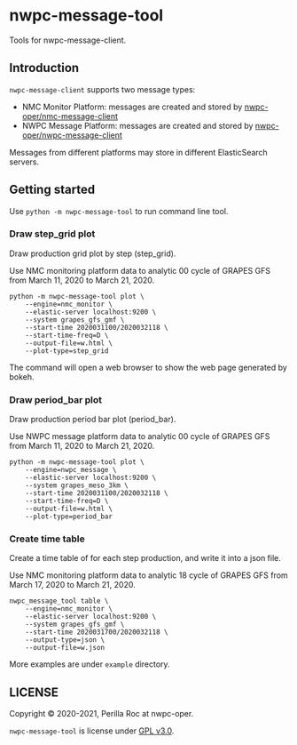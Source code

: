 # nwpc-message-tool

Tools for nwpc-message-client.

## Introduction

`nwpc-message-client` supports two message types:

- NMC Monitor Platform: messages are created and stored by [nwpc-oper/nmc-message-client](https://github.com/nwpc-oper/nmc-message-client)
- NWPC Message Platform: messages are created and stored by [nwpc-oper/nwpc-message-client](https://github.com/nwpc-oper/nwpc-message-client)

Messages from different platforms may store in different ElasticSearch servers. 

## Getting started

Use `python -m nwpc-message-tool` to run command line tool.

### Draw step_grid plot

Draw production grid plot by step (step_grid).

Use NMC monitoring platform data to analytic 00 cycle of GRAPES GFS from March 11, 2020 to March 21, 2020.

```shell script
python -m nwpc-message-tool plot \
    --engine=nmc_monitor \
    --elastic-server localhost:9200 \
    --system grapes_gfs_gmf \
    --start-time 2020031100/2020032118 \
    --start-time-freq=D \
    --output-file=w.html \
    --plot-type=step_grid
```

The command will open a web browser to show the web page generated by bokeh.

### Draw period_bar plot

Draw production period bar plot (period_bar).

Use NWPC message platform data to analytic 00 cycle of GRAPES GFS from March 11, 2020 to March 21, 2020.

```shell script
python -m nwpc-message-tool plot \
    --engine=nwpc_message \
    --elastic-server localhost:9200 \
    --system grapes_meso_3km \
    --start-time 2020031100/2020032118 \
    --start-time-freq=D \
    --output-file=w.html \
    --plot-type=period_bar
```

### Create time table

Create a time table of for each step production, and write it into a json file.

Use NMC monitoring platform data to analytic 18 cycle of GRAPES GFS from March 17, 2020 to March 21, 2020.

```shell script
nwpc_message_tool table \
    --engine=nmc_monitor \
    --elastic-server localhost:9200 \
    --system grapes_gfs_gmf \
    --start-time 2020031700/2020032118 \
    --output-type=json \
    --output-file=w.json
```

More examples are under `example` directory.

## LICENSE

Copyright &copy; 2020-2021, Perilla Roc at nwpc-oper.

`nwpc-message-tool` is license under [GPL v3.0](./LICENSE.md).